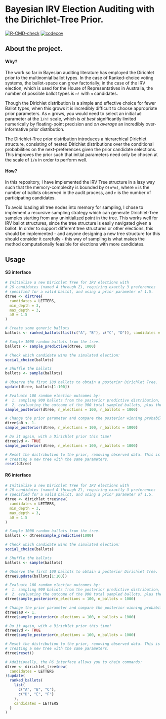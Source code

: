# Bayesian IRV Election Auditing with the Dirichlet-Tree Prior.
  <!-- badges: start -->
  [![R-CMD-check](https://github.com/fleverest/dirtree-elections/actions/workflows/R-CMD-check.yaml/badge.svg)](https://github.com/fleverest/dirtree-elections/actions/workflows/R-CMD-check.yaml)
  [![codecov](https://codecov.io/gh/fleverest/dirtree-elections/branch/master/graph/badge.svg?token=V36WLNA1BY)](https://codecov.io/gh/fleverest/dirtree-elections)
  <!-- badges: end -->

## About the project.

#### Why?

The work so far in Bayesian auditing literature has employed the Dirichlet prior to the multinomial ballot types. In the case of Ranked-choice voting systems, the ballot-space can grow factorially; in the case of the IRV election, which is used for the House of Representatives in Australia, the number of possible ballot types is `n!` with `n` candidates.

Though the Dirichlet distribution is a simple and effective choice for fewer Ballot types, when this grows it is incredibly difficult to choose appropriate prior parameters. As `n` grows, you would need to select an initial `a0` parameter at the `1/n!` scale, which is _at best_ significantly limited numerically by floating-point precision and _on average_ an incredibly over-informative prior distribution.

The Dirichlet-Tree prior distribution introduces a hierarchical Dirichlet structure, consisting of nested Dirichlet distributions over the conditional probabilities on the next-preferences given the prior candidate selections. This improves the prior such that initial parameters need only be chosen at the scale of `1/n` in order to perform well.

#### How?

In this repository, I have implemented the IRV Tree structure in a lazy way such that the memory-complexity is bounded by `O(n*m)`, where `m` is the number of ballots observed in the audit process, and `n` is the number of participating candidates.

To avoid loading all tree nodes into memory for sampling, I chose to implement a recursive sampling strategy which can generate Dirichlet-Tree samples starting from any uninitialized point in the tree. This works well for IRV ballot structures, since the tree structure is easily navigated given a ballot. In order to support different tree structures or other elections, this should be implemented - and anyone designing a new tree structure for this should consider it carefully - this way of sampling is what makes the method computationally feasible for elections with more candidates.


## Usage

#### S3 interface
```R
# Initialize a new Dirichlet Tree for IRV elections with
# 26 candidates (named A through Z), requiring exactly 3 preferences
# specified for a valid ballot, and using a prior parameter of 1.5.
dtree <- dirtree(
  candidates = LETTERS,
  min_depth = 3,
  max_depth = 3,
  a0 = 1.5
)

# Create some generic ballots
ballots <- ranked_ballots(list(c("A", "B"), c("C", "D")), candidates = LETTERS)

# Sample 1000 random ballots from the tree.
ballots <- sample_predictive(dtree, 1000)

# Check which candidate wins the simulated election:
social_choice(ballots)

# Shuffle the ballots
ballots <- sample(ballots)

# Observe the first 100 ballots to obtain a posterior Dirichlet Tree.
update(dtree, ballots[1:100])

# Evaluate 100 random election outcomes by:
#  1. sampling 900 ballots from the posterior predictive distribution, and
#  2. evaluating the outcome of the 900 total sampled ballots, plus the 100 observed.
sample_posterior(dtree, n_elections = 100, n_ballots = 1000)

# Change the prior parameter and compare the posterior winning probabilities.
dtree$a0 <- 1.
sample_posterior(dtree, n_elections = 100, n_ballots = 1000)

# Do it again, with a Dirichlet prior this time!
dtree$vd <- TRUE
sample_posterior(dtree, n_elections = 100, n_ballots = 1000)

# Reset the distribution to the prior, removing observed data. This is equivalent to
# creating a new tree with the same parameters.
reset(dtree)
```

#### R6 interface
```R
# Initialize a new Dirichlet Tree for IRV elections with
# 26 candidates (named A through Z), requiring exactly 3 preferences
# specified for a valid ballot, and using a prior parameter of 1.5.
dtree <- dirichlet_tree$new(
  candidates = LETTERS,
  min_depth = 3,
  max_depth = 3,
  a0 = 1.5
)

# Sample 1000 random ballots from the tree.
ballots <- dtree$sample_predictive(1000)

# Check which candidate wins the simulated election:
social_choice(ballots)

# Shuffle the ballots
ballots <- sample(ballots)

# Observe the first 100 ballots to obtain a posterior Dirichlet Tree.
dtree$update(ballots[1:100])

# Evaluate 100 random election outcomes by:
#  1. sampling 900 ballots from the posterior predictive distribution, and
#  2. evaluating the outcome of the 900 total sampled ballots, plus the 100 observed.
dtree$sample_posterior(n_elections = 100, n_ballots = 1000)

# Change the prior parameter and compare the posterior winning probabilities.
dtree$a0 <- 1.
dtree$sample_posterior(n_elections = 100, n_ballots = 1000)

# Do it again, with a Dirichlet prior this time!
dtree$vd <- TRUE
dtree$sample_posterior(n_elections = 100, n_ballots = 1000)

# Reset the distribution to the prior, removing observed data. This is equivalent to
# creating a new tree with the same parameters.
dtree$reset()

# Additionally, the R6 interface allows you to chain commands:
dtree <- dirichlet_tree$new(
  candidates = LETTERS
)$update(
  ranked_ballots(
    list(
      c("A", "B", "C"),
      c("D", "E", "F")
    ),
    candidates = LETTERS
  )
)
```
